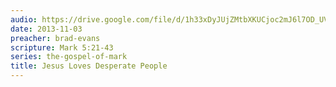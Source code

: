 ```yaml
---
audio: https://drive.google.com/file/d/1h33xDyJUjZMtbXKUCjoc2mJ6l7OD_UVa/view
date: 2013-11-03
preacher: brad-evans
scripture: Mark 5:21-43
series: the-gospel-of-mark
title: Jesus Loves Desperate People
---
```


